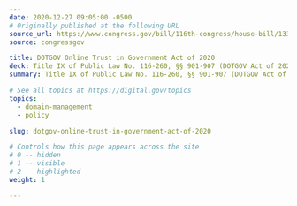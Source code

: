 ```yaml
---
date: 2020-12-27 09:05:00 -0500
# Originally published at the following URL
source_url: https://www.congress.gov/bill/116th-congress/house-bill/133/text/enr#:~:text=DOTGOV%20ACT%20OF%202020
source: congressgov

title: DOTGOV Online Trust in Government Act of 2020
deck: Title IX of Public Law No. 116-260, §§ 901-907 (DOTGOV Act of 2020)
summary: Title IX of Public Law No. 116-260, §§ 901-907 (DOTGOV Act of 2020) authorizes the Cybersecurity and Infrastructure Security Agency (CISA) to manage the domain registration process for federal, state, local, tribal, and territorial governments.

# See all topics at https://digital.gov/topics
topics:
  - domain-management
  - policy

slug: dotgov-online-trust-in-government-act-of-2020

# Controls how this page appears across the site
# 0 -- hidden
# 1 -- visible
# 2 -- highlighted
weight: 1

---
```

